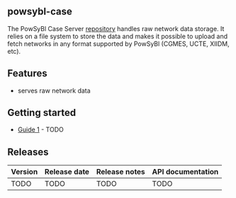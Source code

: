 ## powsybl-case
The PowSyBl Case Server [repository](https://github.com/powsybl/powsybl-case-server) handles raw network data storage. It relies on a file system to store the data and makes it possible to upload and fetch networks in any format supported by PowSyBl (CGMES, UCTE, XIIDM, etc).  

## Features

- serves raw network data

## Getting started

- [Guide 1]() - TODO

## Releases

| Version | Release date | Release notes | API documentation |
| ------- | ------------ | ------------- | ----------------- |
| TODO | TODO | TODO | TODO |
